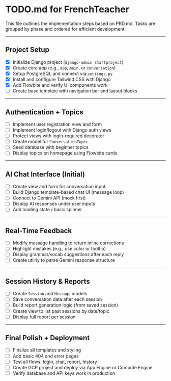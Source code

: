 # TODO.md for FrenchTeacher

This file outlines the implementation steps based on PRD.md. Tasks are grouped by phase and ordered for efficient development.

---

## Project Setup

- [x] Initialize Django project (`django-admin startproject`)
- [x] Create core app (e.g., `app`, `main`, or `conversation`)
- [x] Setup PostgreSQL and connect via `settings.py`
- [x] Install and configure Tailwind CSS with Django
- [x] Add Flowbite and verify UI components work
- [ ] Create base template with navigation bar and layout blocks

---

## Authentication + Topics

- [ ] Implement user registration view and form
- [ ] Implement login/logout with Django auth views
- [ ] Protect views with login-required decorator
- [ ] Create model for `ConversationTopic`
- [ ] Seed database with beginner topics
- [ ] Display topics on homepage using Flowbite cards

---

## AI Chat Interface (Initial)

- [ ] Create view and form for conversation input
- [ ] Build Django template-based chat UI (message loop)
- [ ] Connect to Gemini API (mock first)
- [ ] Display AI responses under user inputs
- [ ] Add loading state / basic spinner

---

## Real-Time Feedback

- [ ] Modify message handling to return inline corrections
- [ ] Highlight mistakes (e.g., use color or tooltip)
- [ ] Display grammar/vocab suggestions after each reply
- [ ] Create utility to parse Gemini response structure

---

## Session History & Reports

- [ ] Create `Session` and `Message` models
- [ ] Save conversation data after each session
- [ ] Build report generation logic (from saved session)
- [ ] Create view to list past sessions by date/topic
- [ ] Display full report per session

---

## Final Polish + Deployment

- [ ] Finalize all templates and styling
- [ ] Add basic 404 and error pages
- [ ] Test all flows: login, chat, report, history
- [ ] Create GCP project and deploy via App Engine or Compute Engine
- [ ] Verify database and API keys work in production
